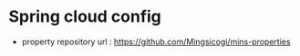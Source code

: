 # Spring cloud config
 - property repository url
    : https://github.com/Mingsicogi/mins-properties